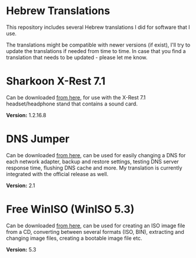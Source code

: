 # Hebrew Translations
This repository includes several Hebrew translations I did for software that I use.

The translations might be compatible with newer versions (if exist), I'll try to update the translations if needed from time to time. In case that you find a translation that needs to be updated - please let me know.


# Sharkoon X-Rest 7.1
Can be downloaded [from here](https://en.sharkoon.com/product/1697/19045#download), for use with the X-Rest 7.1 headset/headphone stand that contains a sound card.

**Version:** 1.2.16.8

# DNS Jumper
Can be downloaded [from here](https://www.sordum.org/7952/), can be used for easily changing a DNS for each network adapter, backup and restore settings, testing DNS server response time, flushing DNS cache and more. My translation is currently integrated with the official release as well.

**Version:** 2.1

# Free WinISO (WinISO 5.3)
Can be downloaded [from here](http://www.winiso.com/products/winiso-free.html), can be used for creating an ISO image file from a CD, converting between several formats (ISO, BIN), extracting and changing image files, creating a bootable image file etc.

**Version:** 5.3
